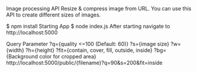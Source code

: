 Image processing API
Resize & compress image from URL. You can use this API to create different sizes of images.

$ npm install
Starting App
$ node index.js
After starting navigate to http://localhost:5000

Query Parameter
?q={quality <=100 (Default: 60)}
?s={image size}
?w={width}
?h={height}
?fit={contain, cover, fill, outside, inside}
?bg={Background color for cropped area}
http://localhost:5000/public/{filename}?q=90&s=200&fit=inside



